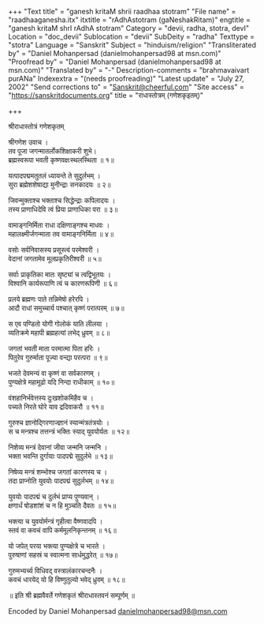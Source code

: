 +++
"Text title" = "ganesh kritaM shrii raadhaa stotram"
"File name" = "raadhaaganesha.itx"
itxtitle = "rAdhAstotram (gaNeshakRitam)"
engtitle = "ganesh kritaM shrI rAdhA stotram"
Category = "devii, radha, stotra, devI"
Location = "doc_devii"
Sublocation = "devii"
SubDeity = "radha"
Texttype = "stotra"
Language = "Sanskrit"
Subject = "hinduism/religion"
"Transliterated by" = "Daniel Mohanpersad (danielmohanpersad98 at msn.com)"
"Proofread by" = "Daniel Mohanpersad (danielmohanpersad98 at msn.com)"
"Translated by" = "-"
Description-comments = "brahmavaivart purANa"
Indexextra = "(needs proofreading)"
"Latest update" = "July 27, 2002"
"Send corrections to" = "Sanskrit@cheerful.com"
"Site access" = "https://sanskritdocuments.org"
title = "राधास्तोत्रम् (गणेशकृइतम्)"

+++
  
 श्रीराधास्तोत्रं गणेशकृतम्   
  
श्रीगणेश उवाच ।  
तव पूजा जगन्मातर्लोकशिक्षाकरी शुभे।  
ब्रह्मस्वरूपा भवती कृष्णवक्षःस्थलस्थिता ॥ १॥  
  
यत्पादपद्ममतुतलं ध्यायन्ते ते सुदुर्लभम् ।  
सुरा ब्रह्मेशशेषाद्या मुनीन्द्राः सनकादयः ॥ २॥  
  
जिवन्मुक्ताश्च  भक्ताश्च सिद्धेन्द्राः कपिलादयः ।  
तस्य प्राणाधिदेवि  त्वं प्रिया प्राणाधिका परा ॥ ३॥  
  
वामाङ्गनिर्मिता राधा दक्षिणाङ्गश्च माधवः ।  
महालक्ष्मीर्जगन्माता तव वामाङ्गनिर्मिता ॥ ४॥  
  
वसोः सर्वनिवासस्य प्रसूस्त्वं परमेश्वरी ।  
वेदानां जगतामेव मूलप्रकृतिरीश्वरी ॥ ५॥  
  
सर्वाः प्राकृतिका मातः सृष्ट्यां च त्वद्विभूतयः ।  
विश्वानि कार्यरूपाणि त्वं च कारणरूपिणी ॥ ६॥  
  
प्रलये ब्रह्मणः पाते तन्निमेषो हरेरपि ।  
आदौ राधां समुच्चार्य पश्चात् कृष्णं परात्परम् ॥ ७॥  
  
स एव पण्डितो योगी  गोलोकं याति लीलया ।  
व्यतिक्रमे महापी ब्रह्महत्यां लभेद् ध्रुवम् ॥ ८॥  
  
जगतां भवती माता परमात्मा पिता हरिः ।  
पितुरेव गुरुर्माता पूज्या वन्द्या परत्परा ॥ ९॥  
  
भजते देवमन्यं वा कृष्णं वा सर्वकारणम् ।  
पुण्यक्षेत्रे महामूढो यदि निन्दा राधीकाम् ॥ १०॥  
  
वंशहानिर्भवेत्तस्य दुःखशोकमिहैव च ।  
पच्यते निरते घोरे याव द्रदिवाकरौ ॥ ११॥  
  
गुरुश्च ज्ञानोद्गिरणाज्ज्ञानं स्यान्मंत्रतंत्रयोः ।  
स च मन्त्रश्च तत्तन्त्रं  भक्तिः  स्याद् युवयोर्यतः ॥ १२॥  
  
निशेव्य मन्त्रं देवानां जीवा जन्मनि जन्मनि ।  
भक्ता भवन्ति दुर्गायाः पादपद्मे सुदुर्लभे ॥ १३॥  
  
निषेव्य मन्त्रं शम्भोश्च जगतां कारणस्य च ।  
तदा प्राप्नोति युवयोः पादपद्मं सुदुर्लभम् ॥ १४॥  
  
युवयोः पादपद्मं च दुर्लभं प्राप्य पुण्यवान् ।  
क्षणार्धं षोडशांशं च न हि मुञ्चति दैवतः ॥ १५॥  
  
भक्त्या च युवयोर्मन्त्रं गृहीत्वा वैष्णवादपि ।  
स्तवं वा कवचं वापि कर्ममूलनिकृन्तनम् ॥ १६॥  
  
यो जपेत् परया भक्त्या पुण्यक्षेत्रे च भारते ।  
पुरुषाणां सहस्रं च स्वात्मना  सार्धमुद्धरेत् ॥ १७॥  
  
गुरुमभ्यर्च्य विधिवद् वस्त्रालंकारचन्दनैः ।  
कवचं धारयेद् यो हि विष्णुतुल्यो भवेद् ध्रुवम् ॥ १८॥  
  
॥ इति श्री ब्रह्मवैवर्ते गणेशकृतं श्रीराधास्तवनं सम्पूर्णम् ॥  
  
  
  
  
Encoded by Daniel Mohanpersad danielmohanpersad98@msn.com  
  
